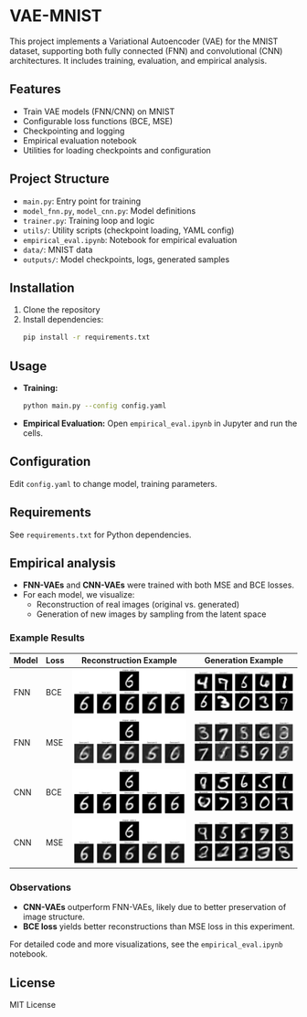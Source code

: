 # VAE-MNIST

This project implements a Variational Autoencoder (VAE) for the MNIST dataset, supporting both fully connected (FNN) and convolutional (CNN) architectures. It includes training, evaluation, and empirical analysis.

## Features
- Train VAE models (FNN/CNN) on MNIST
- Configurable loss functions (BCE, MSE)
- Checkpointing and logging
- Empirical evaluation notebook
- Utilities for loading checkpoints and configuration

## Project Structure
- `main.py`: Entry point for training
- `model_fnn.py`, `model_cnn.py`: Model definitions
- `trainer.py`: Training loop and logic
- `utils/`: Utility scripts (checkpoint loading, YAML config)
- `empirical_eval.ipynb`: Notebook for empirical evaluation
- `data/`: MNIST data
- `outputs/`: Model checkpoints, logs, generated samples

## Installation
1. Clone the repository
2. Install dependencies:
   ```bash
   pip install -r requirements.txt
   ```

## Usage
- **Training:**
  ```bash
  python main.py --config config.yaml
  ```
- **Empirical Evaluation:**
  Open `empirical_eval.ipynb` in Jupyter and run the cells.

## Configuration
Edit `config.yaml` to change model, training parameters.

## Requirements
See `requirements.txt` for Python dependencies.

## Empirical analysis

- **FNN-VAEs** and **CNN-VAEs** were trained with both MSE and BCE losses.
- For each model, we visualize:
  - Reconstruction of real images (original vs. generated)
  - Generation of new images by sampling from the latent space

### Example Results

| Model         | Loss | Reconstruction Example                | Generation Example                |
|---------------|------|--------------------------------------|-----------------------------------|
| FNN           | BCE  | ![FNN BCE Reconstruction](docs/fnn_bce_re.png) | ![FNN BCE Generation](docs/fnn_bce_new.png) |
| FNN           | MSE  | ![FNN MSE Reconstruction](docs/fnn_mse_re.png) | ![FNN MSE Generation](docs/fnn_mse_new.png) |
| CNN           | BCE  | ![CNN BCE Reconstruction](docs/cnn_bce_re.png) | ![CNN BCE Generation](docs/cnn_bce_new.png) |
| CNN           | MSE  | ![CNN MSE Reconstruction](docs/cnn_mse_re.png) | ![CNN MSE Generation](docs/cnn_mse_new.png) |

### Observations

- **CNN-VAEs** outperform FNN-VAEs, likely due to better preservation of image structure.
- **BCE loss** yields better reconstructions than MSE loss in this experiment.

For detailed code and more visualizations, see the `empirical_eval.ipynb` notebook.

## License
MIT License
